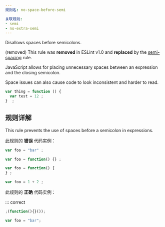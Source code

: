 ```yaml
---
规则名: no-space-before-semi

关联规则:
- semi
- no-extra-semi
---
```


Disallows spaces before semicolons.

(removed) This rule was **removed** in ESLint v1.0 and **replaced** by the [semi-spacing](semi-spacing) rule.

JavaScript allows for placing unnecessary spaces between an expression and the closing semicolon.

Space issues can also cause code to look inconsistent and harder to read.

```js
var thing = function () {
  var test = 12 ;
}  ;
```

## 规则详解

This rule prevents the use of spaces before a semicolon in expressions.

此规则的 **错误** 代码实例：



```js
var foo = "bar" ;

var foo = function() {} ;

var foo = function() {
} ;

var foo = 1 + 2 ;
```

此规则的 **正确** 代码实例：

::: correct

```js
;(function(){}());

var foo = "bar";
```

